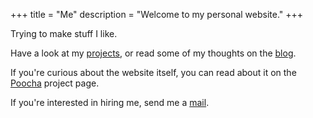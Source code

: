 +++
title = "Me"
description = "Welcome to my personal website."
+++

Trying to make stuff I like.

Have a look at my [projects](/projects), or read some of my thoughts on the [blog](/blog).

If you're curious about the website itself, you can read about it on the [Poocha](/projects/poocha) project page.

If you're interested in hiring me, send me a [mail](mailto:me@mufeed.dev).
